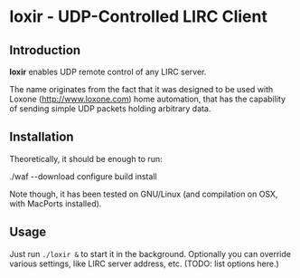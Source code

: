 # loxir - UDP-Controlled LIRC Client

## Introduction

**loxir** enables UDP remote control of any LIRC server.

The name originates from the fact that it was designed to be used with Loxone
(http://www.loxone.com) home automation, that has the capability of sending
simple UDP packets holding arbitrary data.


## Installation

Theoretically, it should be enough to run:

./waf --download configure build install

Note though, it has been tested on GNU/Linux (and compilation on OSX, with
MacPorts installed).


## Usage

Just run `./loxir &` to start it in the background. Optionally you can override
various settings, like LIRC server address, etc. (TODO: list options here.)

